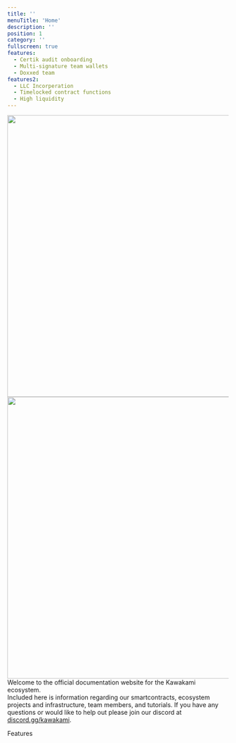 ```yaml
---
title: ''
menuTitle: 'Home'
description: ''
position: 1
category: ''
fullscreen: true
features:
  - Certik audit onboarding
  - Multi-signature team wallets
  - Doxxed team
features2:
  - LLC Incorperation
  - Timelocked contract functions
  - High liquidity
---
```


<img src="/kawadocs_bg2-white2.png" class="light-img shadow-lg rounded-md" width="1280" height="640" alt=""/>
<img src="/kawadocs_bg2.png" class="dark-img shadow-lg rounded-md" width="1280" height="640" alt=""/>

<div class="text-3xl pt-4 font-title">Welcome to the official documentation website for the Kawakami ecosystem.</div>
<div class="text-lg pt-4 pb-2">Included here is information regarding our smartcontracts, ecosystem projects and infrastructure, team members, and tutorials. If you have any questions or would like to help out please join our discord at <a href="https://discord.gg/kawakami">discord.gg/kawakami</a>.</div>

<span class="text-3xl pb-0">Features</span>

<div class="grid grid-cols-2 gap-2 pb-4">
<list :items="features" class="pl-2"></list>
<list :items="features2" class="pl-2"></list>
</div>
